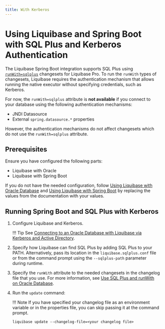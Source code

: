 ```yaml
---
title: With Kerberos
---
```


# Using Liquibase and Spring Boot with SQL Plus and Kerberos Authentication

The Liquibase Spring Boot integration supports SQL Plus using [`runWith=sqlplus`](https://docs.liquibase.com/concepts/changelogs/attributes/runwith.html) changesets for Liquibase Pro. To run the `runWith` types of changesets, Liquibase requires the authentication mechanism that allows running the native executor without specifying credentials, such as Kerberos.

For now, the `runWith=sqlplus` attribute is **not available** if you connect to your database using the following authentication mechanisms:

*   JNDI Datasource
*   External `spring.datasource.*` properties

However, the authentication mechanisms do not affect changesets which do not use the `runWith=sqlplus` attribute.

## Prerequisites

Ensure you have configured the following parts:

*   Liquibase with Oracle
*   Liquibase with Spring Boot

If you do not have the needed configuration, follow [Using Liquibase with Oracle Database](https://docs.liquibase.com/start/tutorials/oracle.html) and [Using Liquibase with Spring Boot](https://contribute.liquibase.com/extensions-integrations/directory/integration-docs/springboot/springboot/) by replacing the values from the documentation with your values.

## Running Spring Boot and SQL Plus with Kerberos

1.  Configure Liquibase and Kerberos.
    
    !!! Tip
        See [Connecting to an Oracle Database with Liquibase via Kerberos and Active Directory](https://docs.liquibase.com/start/tutorials/oracle-connect-kerberos-active-directory.html).
    
2.  Specify how Liquibase can find SQL Plus by adding SQL Plus to your PATH. Alternatively, pass its location in the `liquibase.sqlplus.conf` file or from the command prompt using the `--sqlplus-path` parameter during runtime.

3.  Specify the `runWith` attribute to the needed changesets in the changelog file that you use. For more information, see [Use SQL Plus and runWith on Oracle Database](https://docs.liquibase.com/concepts/changelogs/attributes/use-sql-plus-integration.html).

4.  Run the `update` command:

    !!! Note
        If you have specified your changelog file as an environment variable or in the properties file, you can skip passing it at the command prompt.

    ```
    liquibase update --changelog-file=<your changelog file>
    ```